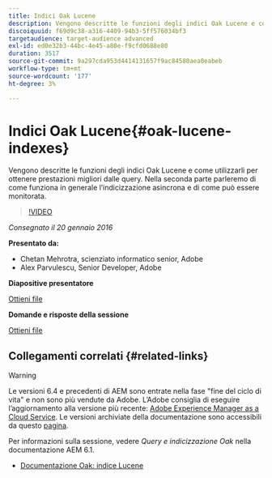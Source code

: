 ```yaml
---
title: Indici Oak Lucene
description: Vengono descritte le funzioni degli indici Oak Lucene e come utilizzarli per ottenere prestazioni migliori dalle query. Nella seconda parte parleremo di come funziona in generale l’indicizzazione asincrona e di come può essere monitorata.
discoiquuid: f69d9c38-a316-4409-94b3-5ff576034bf3
targetaudience: target-audience advanced
exl-id: ed0e32b3-44bc-4e45-a80e-f9cfd0688e80
duration: 3517
source-git-commit: 9a297cda953d4414131657f9ac84580aea0eabeb
workflow-type: tm+mt
source-wordcount: '177'
ht-degree: 3%

---
```


# Indici Oak Lucene{#oak-lucene-indexes}

Vengono descritte le funzioni degli indici Oak Lucene e come utilizzarli per ottenere prestazioni migliori dalle query. Nella seconda parte parleremo di come funziona in generale l’indicizzazione asincrona e di come può essere monitorata.

>[!VIDEO](https://video.tv.adobe.com/v/19303/?quality=9)

*Consegnato il 20 gennaio 2016*

**Presentato da:**

* Chetan Mehrotra, scienziato informatico senior, Adobe
* Alex Parvulescu, Senior Developer, Adobe

**Diapositive presentatore**

[Ottieni file](assets/aem-gems-012016-oak-lucene-indexes-async-local.pdf)

**Domande e risposte della sessione**

[Ottieni file](assets/q-a-1-20-16-gem-session-oak-lucene-indexes.pdf)

## Collegamenti correlati {#related-links}

>[!WARNING]
>
>Le versioni 6.4 e precedenti di AEM sono entrate nella fase &quot;fine del ciclo di vita&quot; e non sono più vendute da Adobe.  L’Adobe consiglia di eseguire l’aggiornamento alla versione più recente: [Adobe Experience Manager as a Cloud Service](https://experienceleague.adobe.com/docs/experience-manager-cloud-service.html?lang=it).  Le versioni archiviate della documentazione sono accessibili da questo [pagina](https://experienceleague.adobe.com/docs/experience-manager-release-information/aem-release-updates/previous-updates/aem-previous-versions.html?lang=it).
>
>Per informazioni sulla sessione, vedere *Query e indicizzazione Oak* nella documentazione AEM 6.1.

* [Documentazione Oak: indice Lucene](https://jackrabbit.apache.org/oak/docs/query/lucene.html)
